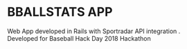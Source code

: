 # BBALLSTATS APP

Web App developed in Rails with Sportradar API integration .   
Developed for Baseball Hack Day 2018 Hackathon

